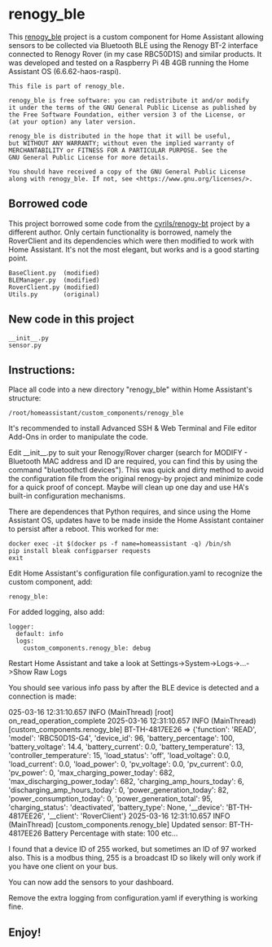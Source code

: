 # renogy_ble

This [renogy_ble](https://github.com/realrube/renogy_ble/edit/main) project is a custom component for Home Assistant allowing sensors to be collected via Bluetooth BLE using the Renogy BT-2 interface connected to Renogy Rover (in my case RBC50D1S) and similar products.  It was developed and tested on a Raspberry Pi 4B 4GB running the Home Assistant OS (6.6.62-haos-raspi).

    This file is part of renogy_ble.
  
    renogy_ble is free software: you can redistribute it and/or modify
    it under the terms of the GNU General Public License as published by
    the Free Software Foundation, either version 3 of the License, or
    (at your option) any later version.
    
    renogy_ble is distributed in the hope that it will be useful,
    but WITHOUT ANY WARRANTY; without even the implied warranty of
    MERCHANTABILITY or FITNESS FOR A PARTICULAR PURPOSE. See the
    GNU General Public License for more details.
    
    You should have received a copy of the GNU General Public License
    along with renogy_ble. If not, see <https://www.gnu.org/licenses/>.

## Borrowed code

This project borrowed some code from the [cyrils/renogy-bt](https://github.com/cyrils/renogy-bt) project by a different author.  Only certain functionality is borrowed, namely the RoverClient and its dependencies which were then modified to work with Home Assistant.  It's not the most elegant, but works and is a good starting point.

    BaseClient.py  (modified)
    BLEManager.py  (modified)
    RoverClient.py (modified)
    Utils.py       (original)

## New code in this project

    __init__.py
    sensor.py

## Instructions:

Place all code into a new directory "renogy_ble" within Home Assistant's structure:  

    /root/homeassistant/custom_components/renogy_ble
    
It's recommended to install Advanced SSH & Web Terminal and File editor Add-Ons in order to manipulate the code.

Edit \_\_init__.py to suit your Renogy/Rover charger (search for MODIFY - Bluetooth MAC address and ID are required, you can find this by using the command "bluetoothctl devices").  This was quick and dirty method to avoid the configuration file from the original renogy-by project and minimize code for a quick proof of concept.  Maybe will clean up one day and use HA's built-in configuration mechanisms.

There are dependences that Python requires, and since using the Home Assistant OS, updates have to be made inside the Home Assistant container to persist after a reboot.  This worked for me:

    docker exec -it $(docker ps -f name=homeassistant -q) /bin/sh
    pip install bleak configparser requests
    exit

Edit Home Assistant's configuration file configuration.yaml to recognize the custom component, add:

    renogy_ble:

For added logging, also add:

    logger:
      default: info
      logs:
        custom_components.renogy_ble: debug

Restart Home Assistant and take a look at Settings->System->Logs->...->Show Raw Logs

You should see various info pass by after the BLE device is detected and a connection is made:

025-03-16 12:31:10.657 INFO (MainThread) [root] on_read_operation_complete
2025-03-16 12:31:10.657 INFO (MainThread) [custom_components.renogy_ble] BT-TH-4817EE26 => {'function': 'READ', 'model': 'RBC50D1S-G4', 'device_id': 96, 'battery_percentage': 100, 'battery_voltage': 14.4, 'battery_current': 0.0, 'battery_temperature': 13, 'controller_temperature': 15, 'load_status': 'off', 'load_voltage': 0.0, 'load_current': 0.0, 'load_power': 0, 'pv_voltage': 0.0, 'pv_current': 0.0, 'pv_power': 0, 'max_charging_power_today': 682, 'max_discharging_power_today': 682, 'charging_amp_hours_today': 6, 'discharging_amp_hours_today': 0, 'power_generation_today': 82, 'power_consumption_today': 0, 'power_generation_total': 95, 'charging_status': 'deactivated', 'battery_type': None, '__device': 'BT-TH-4817EE26', '__client': 'RoverClient'}
2025-03-16 12:31:10.657 INFO (MainThread) [custom_components.renogy_ble] Updated sensor: BT-TH-4817EE26 Battery Percentage with state: 100
etc...

I found that a device ID of 255 worked, but sometimes an ID of 97 worked also.  This is a modbus thing, 255 is a broadcast ID so likely will only work if you have one client on your bus.

You can now add the sensors to your dashboard.

Remove the extra logging from configuration.yaml if everything is working fine.

## Enjoy!
